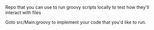 Repo that you can use to run groovy scripts locally to test how they'll interact with files

Goto src/Main.groovy to implement your code that you'd like to run.  
